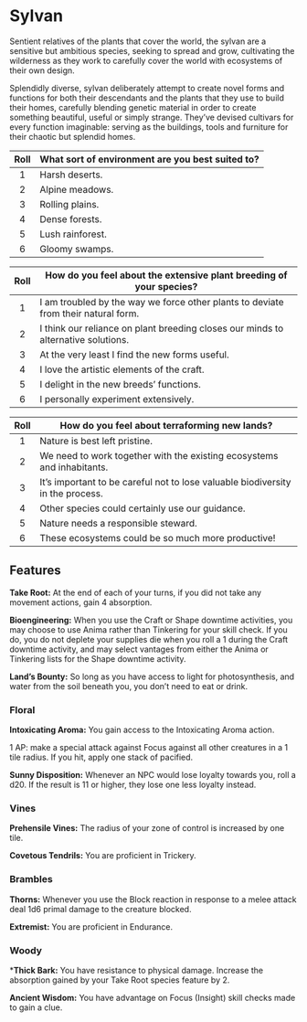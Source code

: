 # Sylvan

Sentient relatives of the plants that cover the world, the sylvan are a sensitive but ambitious species, seeking to spread and grow, cultivating the wilderness as they work to carefully cover the world with ecosystems of their own design.

Splendidly diverse, sylvan deliberately attempt to create novel forms and functions for both their descendants and the plants that they use to build their homes, carefully blending genetic material in order to create something beautiful, useful or simply strange. They’ve devised cultivars for every function imaginable: serving as the buildings, tools and furniture for their chaotic but splendid homes.

<div class="side-panel">

| Roll  | What sort of environment are you best suited to? |
| :---: | ------------------------------------------------ |
|   1   | Harsh deserts.                                   |
|   2   | Alpine meadows.                                  |
|   3   | Rolling plains.                                  |
|   4   | Dense forests.                                   |
|   5   | Lush rainforest.                                 |
|   6   | Gloomy swamps.                                   |

| Roll  | How do you feel about the extensive plant breeding of your species?                |
| :---: | ---------------------------------------------------------------------------------- |
|   1   | I am troubled by the way we force other plants to deviate from their natural form. |
|   2   | I think our reliance on plant breeding closes our minds to alternative solutions.  |
|   3   | At the very least I find the new forms useful.                                     |
|   4   | I love the artistic elements of the craft.                                         |
|   5   | I delight in the new breeds’ functions.                                            |
|   6   | I personally experiment extensively.                                               |

| Roll  | How do you feel about terraforming new lands?                                  |
| :---: | ------------------------------------------------------------------------------ |
|   1   | Nature is best left pristine.                                                  |
|   2   | We need to work together with the existing ecosystems and inhabitants.         |
|   3   | It’s important to be careful not to lose valuable biodiversity in the process. |
|   4   | Other species could certainly use our guidance.                                |
|   5   | Nature needs a responsible steward.                                            |
|   6   | These ecosystems could be so much more productive!                             |

</div>

## Features

**Take Root:** At the end of each of your turns, if you did not take any movement actions, gain 4 absorption.

**Bioengineering:** When you use the Craft or Shape downtime activities, you may choose to use Anima rather than Tinkering for your skill check. If you do, you do not deplete your supplies die when you roll a 1 during the Craft downtime activity, and may select vantages from either the Anima or Tinkering lists for the Shape downtime activity.

**Land’s Bounty:** So long as you have access to light for photosynthesis, and water from the soil beneath you, you don’t need to eat or drink.

### Floral

**Intoxicating Aroma:** You gain access to the Intoxicating Aroma action.

1 AP: make a special attack against Focus against all other creatures in a 1 tile radius. If you hit, apply one stack of pacified.

**Sunny Disposition:** Whenever an NPC would lose loyalty towards you, roll a d20. If the result is 11 or higher, they lose one less loyalty instead.

### Vines

**Prehensile Vines:** The radius of your zone of control is increased by one tile.

**Covetous Tendrils:** You are proficient in Trickery.

### Brambles

**Thorns:** Whenever you use the Block reaction in response to a melee attack deal 1d6 primal damage to the creature blocked.

**Extremist:** You are proficient in Endurance.

### Woody

***Thick Bark:** You have resistance to physical damage. Increase the absorption gained by your Take Root species feature by 2.

**Ancient Wisdom:** You have advantage on Focus (Insight) skill checks made to gain a clue.

